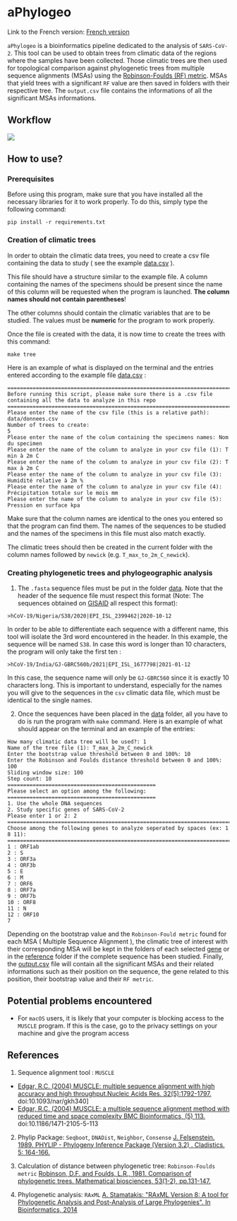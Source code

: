# aPhylogeo

Link to the French version: [French version](https://github.com/tahiri-lab/aPhylogeo/blob/main/README_fr.md)

`aPhylogeo` is a bioinformatics pipeline dedicated to the analysis of `SARS-CoV-2`. This tool can be used to obtain trees from climatic data of the regions where the samples have been collected. Those climatic trees are then used for topological comparison against phylogenetic trees from multiple sequence alignments (MSAs) using the [Robinson-Foulds (RF) metric](https://www.sciencedirect.com/science/article/abs/pii/0025556481900432?via%3Dihub). MSAs that yield trees with a significant `RF` value are then saved in folders with their respective tree. The `output.csv` file contains the informations of all the significant MSAs informations.

## Workflow

![](./img/workflow_en.jpeg)

## How to use?

### Prerequisites
Before using this program, make sure that you have installed all the necessary libraries for it to work properly. To do this, simply type the following command:

```
pip install -r requirements.txt
```

### Creation of climatic trees

In order to obtain the climatic data trees, you need to create a csv file containing the data to study ( see the example [data.csv](./data/data.csv) ).

This file should have a structure similar to the example file. A column containing the names of the specimens should be present since the name of this column will be requested when the program is launched. **The column names should not contain parentheses**!

The other columns should contain the climatic variables that are to be studied. The values must be **numeric** for the program to work properly.

Once the file is created with the data, it is now time to create the trees with this command: 

```
make tree
```
Here is an example of what is displayed on the terminal and the entries entered according to the example file [data.csv](./data/data.csv) :

```
====================================================================================================================
Before running this script, please make sure there is a .csv file containing all the data to analyze in this repo
====================================================================================================================
Please enter the name of the csv file (this is a relative path): data/donnees.csv
Number of trees to create: 
5
Please enter the name of the colum containing the specimens names: Nom du specimen
Please enter the name of the column to analyze in your csv file (1): T min à 2m C
Please enter the name of the column to analyze in your csv file (2): T max à 2m C
Please enter the name of the column to analyze in your csv file (3): Humidité relative à 2m %
Please enter the name of the column to analyze in your csv file (4): Précipitation totale sur le mois mm
Please enter the name of the column to analyze in your csv file (5): Pression en surface kpa
```

Make sure that the column names are identical to the ones you entered so that the program can find them. The names of the sequences to be studied and the names of the specimens in this file must also match exactly.

The climatic trees should then be created in the current folder with the column names followed by ``newick`` (e.g. ``T_max_to_2m_C_newick``). 


### Creating phylogenetic trees and phylogeographic analysis

1. The `.fasta` sequence files must be put in the folder [data](./data). Note that the header of the sequence file must respect this format (Note: The sequences obtained on [GISAID](https://www.gisaid.org) all respect this format):

```>hCoV-19/Nigeria/S38/2020|EPI_ISL_2399462|2020-10-12```

In order to be able to differentiate each sequence with a different name, this tool will isolate the 3rd word encountered in the header. In this example, the sequence will be named `S38`. In case this word is longer than 10 characters, the program will only take the first ten : 

```>hCoV-19/India/GJ-GBRC560b/2021|EPI_ISL_1677798|2021-01-12```

In this case, the sequence name will only be `GJ-GBRC560` since it is exactly 10 characters long. This is important to understand, especially for the names you will give to the sequences in the `csv` climatic data file, which must be identical to the single names.

2. Once the sequences have been placed in the [data](./data) folder, all you have to do is run the program with `make` command. Here is an example of what should appear on the terminal and an example of the entries:

```
How many climatic data tree will be used?: 1
Name of the tree file (1): T_max_à_2m_C_newick
Enter the bootstrap value threshold between 0 and 100%: 10
Enter the Robinson and Foulds distance threshold between 0 and 100%: 100
Sliding window size: 100
Step count: 10
===============================================
Please select an option among the following: 
===============================================
1. Use the whole DNA sequences
2. Study specific genes of SARS-CoV-2
Please enter 1 or 2: 2
================================================================================
Choose among the following genes to analyze seperated by spaces (ex: 1 8 11): 
================================================================================
1 : ORF1ab
2 : S
3 : ORF3a
4 : ORF3b
5 : E
6 : M
7 : ORF6
8 : ORF7a
9 : ORF7b
10 : ORF8
11 : N
12 : ORF10
7
```
Depending on the bootstrap value and the `Robinson-Fould metric` found for each MSA ( Multiple Sequence Alignment ), the climatic tree of interest with their corresponding MSA will be kept in the folders of each selected [gene](./output) or in the [reference](./output/reference_gene) folder if the complete sequence has been studied. Finally, the [output.csv](output.csv) file will contain all the significant MSAs and their related informations such as their position on the sequence, the gene related to this position, their bootstrap value and their `RF metric`.


## Potential problems encountered

+ For `macOS` users, it is likely that your computer is blocking access to the `MUSCLE` program. If this is the case, go to the privacy settings on your machine and give the program access

## References

1. Sequence alignment tool : `MUSCLE`
+ [Edgar, R.C. (2004) MUSCLE: multiple sequence alignment with high accuracy and high throughput.Nucleic Acids Res. 32(5):1792-1797.](https://academic.oup.com/nar/article/32/5/1792/2380623)
doi:10.1093/nar/gkh340]
+ [Edgar, R.C. (2004) MUSCLE: a multiple sequence alignment method with reduced time and space complexity BMC Bioinformatics, (5) 113.](https://bmcbioinformatics.biomedcentral.com/articles/10.1186/1471-2105-5-113)
doi:10.1186/1471-2105-5-113

2. Phylip Package: `Seqboot`, `DNADist`, `Neighbor`, `Consense`
    [J. Felsenstein. 1989. PHYLIP - Phylogeny Inference Package (Version 3.2) . Cladistics. 5: 164-166.](https://evolution.genetics.washington.edu/phylip.html)

3. Calculation of distance between phylogenetic tree: `Robinson-Foulds metric`
    [Robinson, D.F. and Foulds, L.R., 1981. Comparison of phylogenetic trees. Mathematical biosciences, 53(1-2), pp.131-147.](https://www.sciencedirect.com/science/article/abs/pii/0025556481900432?via%3Dihub)

4. Phylogenetic analysis: `RAxML`
    [A. Stamatakis: "RAxML Version 8: A tool for Phylogenetic Analysis and Post-Analysis of Large Phylogenies". In Bioinformatics, 2014](https://academic.oup.com/bioinformatics/article/30/9/1312/238053?login=true)

